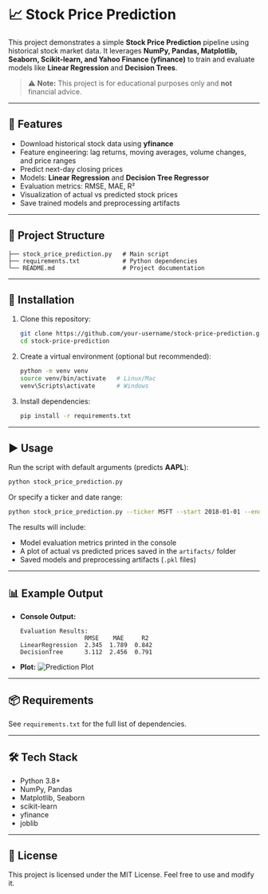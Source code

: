 # 📈 Stock Price Prediction

This project demonstrates a simple **Stock Price Prediction** pipeline using historical stock market data. It leverages **NumPy, Pandas, Matplotlib, Seaborn, Scikit-learn, and Yahoo Finance (yfinance)** to train and evaluate models like **Linear Regression** and **Decision Trees**.

> ⚠️ **Note:** This project is for educational purposes only and **not** financial advice.

---

## 🚀 Features

* Download historical stock data using **yfinance**
* Feature engineering: lag returns, moving averages, volume changes, and price ranges
* Predict next-day closing prices
* Models: **Linear Regression** and **Decision Tree Regressor**
* Evaluation metrics: RMSE, MAE, R²
* Visualization of actual vs predicted stock prices
* Save trained models and preprocessing artifacts

---

## 📂 Project Structure

```
├── stock_price_prediction.py   # Main script
├── requirements.txt            # Python dependencies
└── README.md                   # Project documentation
```

---

## 🔧 Installation

1. Clone this repository:

   ```bash
   git clone https://github.com/your-username/stock-price-prediction.git
   cd stock-price-prediction
   ```
2. Create a virtual environment (optional but recommended):

   ```bash
   python -m venv venv
   source venv/bin/activate   # Linux/Mac
   venv\Scripts\activate      # Windows
   ```
3. Install dependencies:

   ```bash
   pip install -r requirements.txt
   ```

---

## ▶️ Usage

Run the script with default arguments (predicts **AAPL**):

```bash
python stock_price_prediction.py
```

Or specify a ticker and date range:

```bash
python stock_price_prediction.py --ticker MSFT --start 2018-01-01 --end 2024-12-31
```

The results will include:

* Model evaluation metrics printed in the console
* A plot of actual vs predicted prices saved in the `artifacts/` folder
* Saved models and preprocessing artifacts (`.pkl` files)

---

## 📊 Example Output

* **Console Output:**

  ```
  Evaluation Results:
                    RMSE    MAE     R2
  LinearRegression  2.345  1.789  0.842
  DecisionTree      3.112  2.456  0.791
  ```

* **Plot:** ![Prediction Plot](artifacts/example_predictions.png)

---

## 📦 Requirements

See `requirements.txt` for the full list of dependencies.

---

## 🛠 Tech Stack

* Python 3.8+
* NumPy, Pandas
* Matplotlib, Seaborn
* scikit-learn
* yfinance
* joblib

---

## 📜 License

This project is licensed under the MIT License. Feel free to use and modify it.
